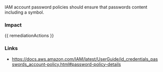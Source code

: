 
IAM account password policies should ensure that passwords content including a symbol.


### Impact
<!-- Add Impact here -->

<!-- DO NOT CHANGE -->
{{ remediationActions }}

### Links
- https://docs.aws.amazon.com/IAM/latest/UserGuide/id_credentials_passwords_account-policy.html#password-policy-details



